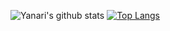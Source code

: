 <!--### Hi there 👋-->

<!--
**yanari/yanari** is a ✨ _special_ ✨ repository because its `README.md` (this file) appears on your GitHub profile.

Here are some ideas to get you started:

- 🔭 I’m currently working on ...
- 🌱 I’m currently learning ...
- 👯 I’m looking to collaborate on ...
- 🤔 I’m looking for help with ...
- 💬 Ask me about ...
- 📫 How to reach me: ...
- 😄 Pronouns: ...
- ⚡ Fun fact: ...
-->

![Yanari's github stats](https://github-readme-stats.vercel.app/api?username=yanari&show_icons=true&theme=calm&hide=contribs,issues&line_height=30)
[![Top Langs](https://github-readme-stats.vercel.app/api/top-langs/?username=yanari&layout=compact&theme=calm)](https://github.com/anuraghazra/github-readme-stats)
